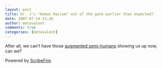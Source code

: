 ```yaml
---
layout: post
title: Dr. J's "Human Racism" out of the gate earlier than expected?
date: 2007-07-14 21:26
author: metavalent
comments: true
categories: [metavalent]
---
```

After all, we can't have those <a href="http://www.cnn.com/video/#/video/sports/2007/07/14/vinci.italy.blade.runner.cnn">augmented semi-humans</a> showing us up now, can we?

<p class="poweredbyperformancing">Powered by <a href="http://scribefire.com/">ScribeFire</a>.</p>
